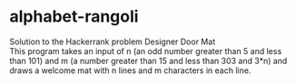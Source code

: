 # alphabet-rangoli
Solution to the Hackerrank problem Designer Door Mat  
This program takes an input of n (an odd number greater than 5 and less than 101) and m (a number greater than 15 and less than 303 and 3*n) and draws a welcome mat with n lines and m characters in each line.
